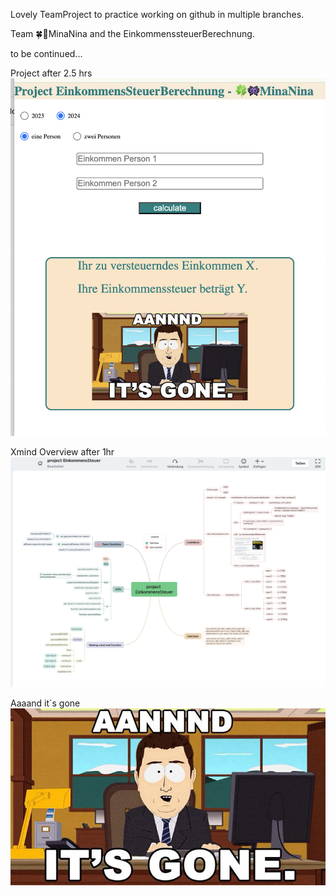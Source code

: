 Lovely TeamProject to practice working on github in multiple branches.

Team 🍀👾MinaNina  and the EinkommenssteuerBerechnung.

to be continued...

Project after 2.5 hrs
![alt text](Project_after3hrs.png)

Xmind Overview after 1hr
![alt text](Xmind_after1hr.png)

Aaaand it´s gone 
![alt text](src/assets/img/anditsgone.jpg)
